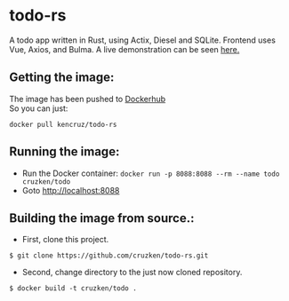# todo-rs

A todo app written in Rust, using Actix, Diesel and SQLite. Frontend uses Vue, Axios, and Bulma. A live demonstration can be seen [here.](http://todo.kencruz.ca)

## Getting the image:
The image has been pushed to [Dockerhub](https://hub.docker.com/r/kencruz/todo-rs/)  
So you can just:

```
docker pull kencruz/todo-rs
```
## Running the image:
- Run the Docker container: `docker run -p 8088:8088 --rm --name todo cruzken/todo`
- Goto [http://localhost:8088](http://localhost:8088)

## Building the image from source.:

- First, clone this project.

```
$ git clone https://github.com/cruzken/todo-rs.git
```

- Second, change directory to the just now cloned repository.

```
$ docker build -t cruzken/todo .
```

